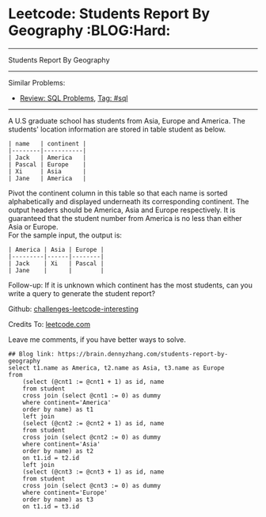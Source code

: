 # Leetcode: Students Report By Geography     :BLOG:Hard:


---

Students Report By Geography  

---

Similar Problems:  
-   [Review: SQL Problems](https://brain.dennyzhang.com/review-sql), [Tag: #sql](https://brain.dennyzhang.com/tag/sql)

---

A U.S graduate school has students from Asia, Europe and America. The students' location information are stored in table student as below.  

    | name   | continent |
    |--------|-----------|
    | Jack   | America   |
    | Pascal | Europe    |
    | Xi     | Asia      |
    | Jane   | America   |

Pivot the continent column in this table so that each name is sorted alphabetically and displayed underneath its corresponding continent. The output headers should be America, Asia and Europe respectively. It is guaranteed that the student number from America is no less than either Asia or Europe.  
For the sample input, the output is:  

    | America | Asia | Europe |
    |---------|------|--------|
    | Jack    | Xi   | Pascal |
    | Jane    |      |        |

Follow-up: If it is unknown which continent has the most students, can you write a query to generate the student report?  

Github: [challenges-leetcode-interesting](https://github.com/DennyZhang/challenges-leetcode-interesting/tree/master/students-report-by-geography)  

Credits To: [leetcode.com](https://leetcode.com/problems/students-report-by-geography/description/)  

Leave me comments, if you have better ways to solve.  

    ## Blog link: https://brain.dennyzhang.com/students-report-by-geography
    select t1.name as America, t2.name as Asia, t3.name as Europe
    from
        (select (@cnt1 := @cnt1 + 1) as id, name
        from student
        cross join (select @cnt1 := 0) as dummy
        where continent='America'
        order by name) as t1 
        left join
        (select (@cnt2 := @cnt2 + 1) as id, name
        from student
        cross join (select @cnt2 := 0) as dummy
        where continent='Asia'
        order by name) as t2
        on t1.id = t2.id
        left join
        (select (@cnt3 := @cnt3 + 1) as id, name
        from student
        cross join (select @cnt3 := 0) as dummy
        where continent='Europe'
        order by name) as t3
        on t1.id = t3.id